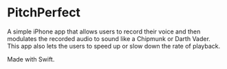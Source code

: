 # PitchPerfect
A simple iPhone app that allows users to record their voice and then modulates the recorded audio to sound like a Chipmunk or Darth Vader. This app also lets the users to speed up or slow down the rate of playback.  

Made with Swift.

